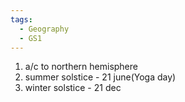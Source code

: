 ```yaml
---
tags:
  - Geography
  - GS1
---
```

1. a/c to northern hemisphere
2. summer solstice - 21 june(Yoga day)
3. winter solstice - 21 dec